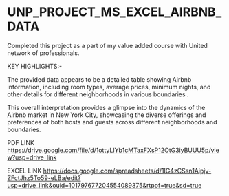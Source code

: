 # UNP_PROJECT_MS_EXCEL_AIRBNB_DATA
Completed this project as a part of my  value added course with United network of professionals.

KEY HIGHLIGHTS:-

The provided data appears to be a detailed table showing Airbnb information, including room types, average prices, minimum nights, and other details for different neighborhoods in various boundaries . 

 This overall interpretation provides a glimpse into the dynamics of the Airbnb market in New York City, showcasing the diverse offerings and preferences of both hosts and guests across different neighborhoods and boundaries.
 
 PDF LINK https://drive.google.com/file/d/1ottyLIYb1cMTaxFXsP12OtG3iyBUUU5p/view?usp=drive_link

 EXCEL LINK https://docs.google.com/spreadsheets/d/1IG4zCSsn1Aipjv-ZFctJhz5To59-eLBa/edit?usp=drive_link&ouid=101797677204554089375&rtpof=true&sd=true
